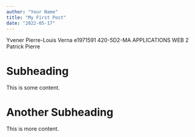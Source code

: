```yaml
---
author: "Your Name"
title: "My First Post"
date: "2022-05-17"
---
```


Yvener Pierre-Louis Verna
e1971591
420-5D2-MA APPLICATIONS WEB 2
Patrick Pierre
# Subheading
This is some content.
# Another Subheading
This is more content.
